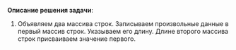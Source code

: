 **Описание решения задачи**:
1. Объявляем два массива строк. Записываем произвольные данные в первый массив строк. Указываем его длину. Длине второго массива строк присваиваем значение первого.
